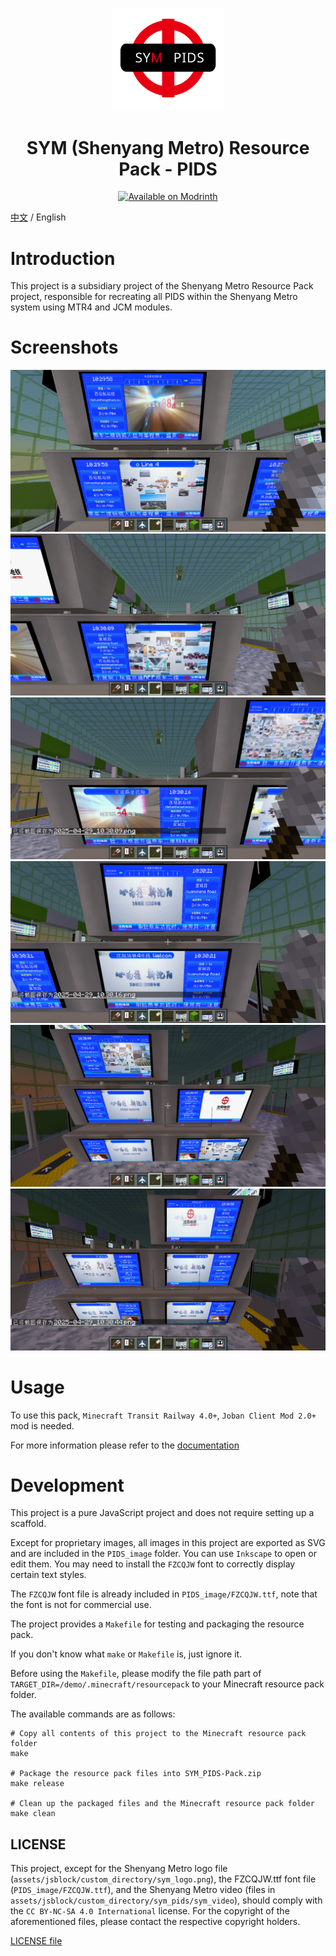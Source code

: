 <p align="center">
  <img src="pack.png" width="180px" alt="JCM Logo">
</p>

<h1 align="center">
  SYM (Shenyang Metro) Resource Pack - PIDS
</h1>

<p align="center">
  <a href="https://modrinth.com/resourcepack/sym-pids-pack">
    <img alt="Available on Modrinth" height="50" src="https://cdn.jsdelivr.net/npm/@intergrav/devins-badges@3/assets/cozy/available/modrinth_vector.svg">
  </a>
</p>

[中文](README.md) / English

# Introduction

This project is a subsidiary project of the Shenyang Metro Resource Pack project, responsible for recreating all PIDS within the Shenyang Metro system using MTR4 and JCM modules.

# Screenshots

![2025-04-29_10.29.58.png](Screenshots/2025-04-29_10.29.58.png)
![2025-04-29_10.30.09.png](Screenshots/2025-04-29_10.30.09.png)
![2025-04-29_10.30.16.png](Screenshots/2025-04-29_10.30.16.png)
![2025-04-29_10.30.21.png](Screenshots/2025-04-29_10.30.21.png)
![2025-04-29_10.30.44.png](Screenshots/2025-04-29_10.30.44.png)
![2025-04-29_10.30.50.png](Screenshots/2025-04-29_10.30.50.png)

# Usage

To use this pack, `Minecraft Transit Railway 4.0+`, `Joban Client Mod 2.0+` mod is needed.

For more information please refer to the [documentation](docs/README.md)

# Development

This project is a pure JavaScript project and does not require setting up a scaffold.

Except for proprietary images, all images in this project are exported as SVG and are included in the `PIDS_image` folder. You can use `Inkscape` to open or edit them. You may need to install the `FZCQJW` font to correctly display certain text styles.

The `FZCQJW` font file is already included in `PIDS_image/FZCQJW.ttf`, note that the font is not for commercial use.

The project provides a `Makefile` for testing and packaging the resource pack. 

If you don't know what `make` or `Makefile` is, just ignore it.

Before using the `Makefile`, please modify the file path part of `TARGET_DIR=/demo/.minecraft/resourcepack` to your Minecraft resource pack folder.

The available commands are as follows:
```shell
# Copy all contents of this project to the Minecraft resource pack folder
make

# Package the resource pack files into SYM_PIDS-Pack.zip
make release

# Clean up the packaged files and the Minecraft resource pack folder
make clean
```

## LICENSE

This project, except for the Shenyang Metro logo file (`assets/jsblock/custom_directory/sym_logo.png`), the FZCQJW.ttf font file (`PIDS_image/FZCQJW.ttf`), and the Shenyang Metro video (files in `assets/jsblock/custom_directory/sym_pids/sym_video`), should comply with the `CC BY-NC-SA 4.0 International` license. For the copyright of the aforementioned files, please contact the respective copyright holders.

[LICENSE file](LICENSE)
